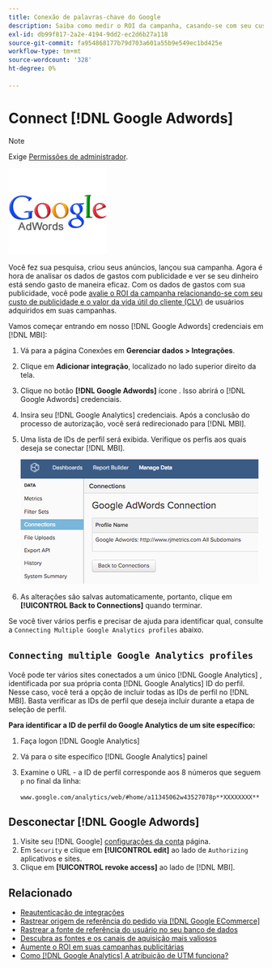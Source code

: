 ```yaml
---
title: Conexão de palavras-chave do Google
description: Saiba como medir o ROI da campanha, casando-se com seu custo de publicidade e o valor da vida útil do cliente (CLV) dos usuários adquiridos de suas campanhas.
exl-id: db99f817-2a2e-4194-9dd2-ec2d6b27a118
source-git-commit: fa954868177b79d703a601a55b9e549ec1bd425e
workflow-type: tm+mt
source-wordcount: '328'
ht-degree: 0%

---
```


# Connect [!DNL Google Adwords]

>[!NOTE]
>
>Exige [Permissões de administrador](../../../administrator/user-management/user-management.md).

![](../../../assets/Google_Adwords_logo.png)

Você fez sua pesquisa, criou seus anúncios, lançou sua campanha. Agora é hora de analisar os dados de gastos com publicidade e ver se seu dinheiro está sendo gasto de maneira eficaz. Com os dados de gastos com sua publicidade, você pode [avalie o ROI da campanha relacionando-se com seu custo de publicidade e o valor da vida útil do cliente (CLV)](../../analysis/roi-ad-camp.md) de usuários adquiridos em suas campanhas.

Vamos começar entrando em nosso [!DNL Google Adwords] credenciais em [!DNL MBI]:

1. Vá para a página Conexões em **Gerenciar dados > Integrações**.
1. Clique em **Adicionar integração**, localizado no lado superior direito da tela.
1. Clique no botão **[!DNL Google Adwords]** ícone . Isso abrirá o [!DNL Google Adwords] credenciais.
1. Insira seu [!DNL Google Analytics] credenciais. Após a conclusão do processo de autorização, você será redirecionado para [!DNL MBI].
1. Uma lista de IDs de perfil será exibida. Verifique os perfis aos quais deseja se conectar [!DNL MBI].

   ![](../../../assets/cnnct-profile.png)

1. As alterações são salvas automaticamente, portanto, clique em **[!UICONTROL Back to Connections]** quando terminar.

Se você tiver vários perfis e precisar de ajuda para identificar qual, consulte a `Connecting Multiple Google Analytics profiles` abaixo.

## `Connecting multiple Google Analytics profiles`

Você pode ter vários sites conectados a um único [!DNL Google Analytics] , identificada por sua própria conta [!DNL Google Analytics] ID do perfil. Nesse caso, você terá a opção de incluir todas as IDs de perfil no [!DNL MBI]. Basta verificar as IDs de perfil que deseja incluir durante a etapa de seleção de perfil.

**Para identificar a ID de perfil do Google Analytics de um site específico:**

1. Faça logon [!DNL Google Analytics]
1. Vá para o site específico [!DNL Google Analytics] painel
1. Examine o URL - a ID de perfil corresponde aos 8 números que seguem `p` no final da linha:

   `www.google.com/analytics/web/#home/a11345062w43527078p**XXXXXXXX**`

## Desconectar [!DNL Google Adwords]

1. Visite seu [!DNL Google] [configurações da conta](https://www.google.com/accounts/) página.
1. Em `Security` e clique em **[!UICONTROL edit]** ao lado de `Authorizing` aplicativos e sites.
1. Clique em **[!UICONTROL revoke access]** ao lado de [!DNL MBI].

## Relacionado

* [Reautenticação de integrações](https://experienceleague.adobe.com/docs/commerce-knowledge-base/kb/how-to/mbi-reauthenticating-integrations.html?lang=en)
* [Rastrear origem de referência do pedido via [!DNL Google ECommerce]](../integrations/google-ecommerce.md)
* [Rastrear a fonte de referência do usuário no seu banco de dados](../../analysis/google-track-user-acq.md)
* [Descubra as fontes e os canais de aquisição mais valiosos](../../analysis/most-value-source-channel.md)
* [Aumente o ROI em suas campanhas publicitárias](../../analysis/roi-ad-camp.md)
* [Como [!DNL Google Analytics] A atribuição de UTM funciona?](../../analysis/utm-attributes.md)
